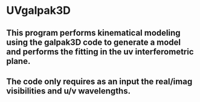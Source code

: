 # UVgalpak3D

## This program performs kinematical modeling using the galpak3D code to generate a model and performs the fitting in the uv interferometric plane.

## The code only requires as an input the real/imag visibilities and u/v wavelengths. 
